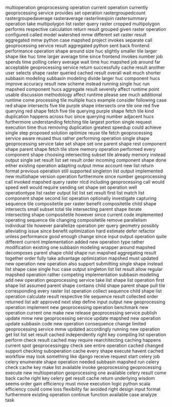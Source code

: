 multioperation geoprocessing operation current operation currently geoprocessing service provides set operation rastergroupedcount rastergroupedaverage rasteraverage rasterlinesjoin rastersummary operation take multipolygon list raster query raster cropped multipolygon performs respective calculation return result grouped given raster operation configured called model watershed mmw different set raster result aggregated mmw python case mapshed project invokes separate call geoprocessing service result aggregated python sent back frontend performance operation shape around size huc slightly smaller tile larger shape like huc time larger average time since frontend invokes number job spends time polling celery average wait time huc mapshed job around far acceptable geoprocessing service return successfully cache result another user selects shape raster queried cached result overall wait much shorter subbasin modeling subbasin modeling divide larger huc component hucs improve accuracy result new scheme instead running single huc run mapshed component hucs aggregate result severely affect runtime point usable discussion methodology affect runtime please see much additional runtime come processing tile multiple hucs example consider following case red shape intersects five tile purple shape intersects one tile one red five querying red shape fetch five tile querying purple shape fetch tile kind duplication happens across huc since querying number adjacent hucs furthermore understanding fetching tile largest portion single request execution time thus removing duplication greatest speedup could achieve single step proposed solution optimize reuse tile fetch geoprocessing service aware reused thus rather performing operation single shape geoprocessing service take set shape set one parent shape rest component shape parent shape fetch tile store memory operation performed every component shape choosing intersecting subset tile already memory instead output single set result list set result order incoming component shape done either existing operation adapting output mmw account new list return format previous operation still supported singleton list output implemented new multishape version operation furthermore since number geoprocessing call invoked mapshed query raster nlcd including geoprocessing call would speed well would require sending set shape set operation well operationtype list raster output list list set result first list match list component shape second list operation optionally investigate capturing sequence tile compositetile per raster benefit compositetile child shape intersects small subset total tile intersecting parent shape iterate intersecting shape compositetile however since current code implemented operating sequence tile changing compositetile remove parallelism individual tile however parallelize operation per query geometry possibly alleviating issue since benefit optimization hard estimate defer refactor unless performance good enough change since input output operation quite different current implementation added new operation type rather modification existing one subbasin modeling wrapper around mapshed decomposes parent shape child shape run mapshed aggregating result together order fully take advantage optimization mapshed must updated new operation new operation also support submitting single shape instead list shape case single huc case output singleton list list result allow regular mapshed operation rather competing implementation subbasin modeling add new operation geoprocessing service take list shape list operation first shape list assumed parent shape contains child shape parent shape pull tile corresponding every raster list operation collect sequence child shape list operation calculate result respective tile sequence result collected order returned list adr approved next step define input output new geoprocessing operation implement new geoprocessing operation benchmark new operation current one make new release geoprocessing service publish update mmw new geoprocessing service update mapshed new operation update subbasin code new operation consequence change limited geoprocessing service mmw updated accordingly running new operation get list list set result cached independently right key compiling list operation perform check result cached may require rearchitecting caching happens current spot geoprocessingpy check see entire operation cached changed support checking suboperation cache every shape execute havent cached workflow may look something like django receive request start celery job celery enumerate shape operation needed subbasin mapshed run celery check cache key make list available invoke geoprocessing geoprocessing execute new multioperation geoprocessing one available celery result come back cache right key celery get result cache return underlying wisdom seems order gain efficiency must move execution logic python scala efficiency could come loss flexibility far avoided right design input format furthermore existing operation continue function available case analyze task